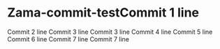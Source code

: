 # Zama-commit-testCommit 1 line
Commit 2 line
Commit 3 line
Commit 3 line
Commit 4 line
Commit 5 line
Commit 6 line
Commit 7 line
Commit 7 line
